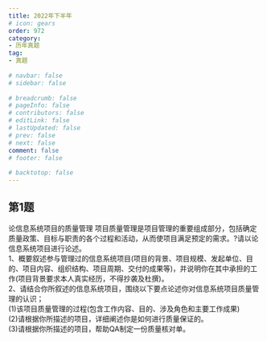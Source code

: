 ```yaml
---  
title: 2022年下半年  
# icon: gears  
order: 972  
category:  
- 历年真题  
tag:  
- 真题  
  
# navbar: false  
# sidebar: false  
  
# breadcrumb: false  
# pageInfo: false  
# contributors: false  
# editLink: false  
# lastUpdated: false  
# prev: false  
# next: false  
comment: false  
# footer: false  
  
# backtotop: false  
---  
```

## 第1题 ##

论信息系统项目的质量管理 项目质量管理是项目管理的重要组成部分，包括确定质量政策、目标与职责的各个过程和活动，从而使项目满足预定的需求。?请以论信息系统项目进行论述。  
1、概要叙述参与管理过的信息系统项目(项目的背景、项目规模、发起单位、目的、项目内容、组织结构、项目周期、交付的成果等)，并说明你在其中承担的工作(项目背景要求本人真实经历，不得抄袭及杜撰)。  
2、请结合你所叙述的信息系统项目，围绕以下要点论述你对信息系统项目质量管理的认识；  
(1)该项目质量管理的过程(包含工作内容、目的、涉及角色和主要工作成果)  
(2)请根据你所描述的项目，详细阐述你是如何进行质量保证的。  
(3)请根据你所描述的项目，帮助QA制定一份质量核对单。  

